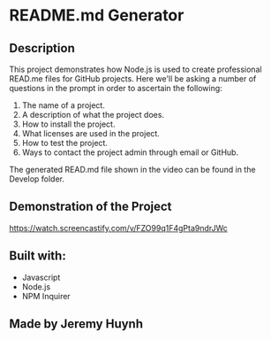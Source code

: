 # README.md Generator

## Description

This project demonstrates how Node.js is used to create professional READ.me files for GitHub projects. Here we'll be asking a number of questions in the prompt in order to ascertain the following:
1) The name of a project.
2) A description of what the project does.
3) How to install the project.
4) What licenses are used in the project.
5) How to test the project.
6) Ways to contact the project admin through email or GitHub.

The generated READ.md file shown in the video can be found in the Develop folder.

## Demonstration of the Project
https://watch.screencastify.com/v/FZO99q1F4gPta9ndrJWc

## Built with:

* Javascript
* Node.js
* NPM Inquirer

## Made by Jeremy Huynh
